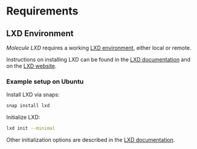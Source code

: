 # Requirements

## LXD Environment

*Molecule LXD* requires a working [LXD environment](https://linuxcontainers.org/lxd/docs/latest/), either local or remote.

Instructions on installing LXD can be found in the [LXD documentation](https://linuxcontainers.org/lxd/docs/latest/installing/) and on the [LXD website](https://linuxcontainers.org/lxd/getting-started-cli/).

### Example setup on Ubuntu

Install LXD via snaps:
```sh
snap install lxd
```

Initialize LXD:
```sh
lxd init --minimal
```
Other initialization options are described in the [LXD documentation](https://linuxcontainers.org/lxd/docs/latest/howto/initialize/).


